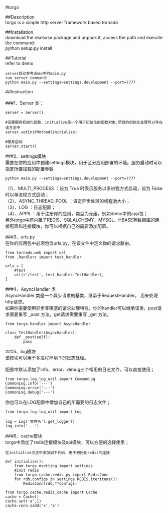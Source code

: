 #torgo

##Description</br>
torgo is a simple http server framework based tornado

##Installation</br>
download the realease package and unpack it, access the path and execute the command:</br>
python setup.py install

##Tutorial</br>
refer to demo

	server启动参考demo中的main.py
    run server command:
    python main.py --settings=settings.development --port=7777
 
##Instruction</br>    
###1、Server 类：</br>

    server = Server()
    
    #设置服务初始化函数，initialize是一个用于初始化的函数对象,项目的初始化处理可以写在该方法中
    server.setInitMethod(initialize) 
    
    #服务启动
    server.start()   

###2、settings模块</br>
需要在你的应用中创建settings模块，用于区分应用部署的环境。服务启动时可以指定所要加载的配置参数</br>

	python main.py --settings=settings.development --port=7777
	
（1）、MULTI_PROCESS	 ：设为 True 时表示服务以多进程方式启动，设为 False 时以单进程方式启动；</br>
（2）、ASYNC_THREAD_POOL ：设定异步处理的线程池大小；</br>
（3）、LOG ：日志配置；</br>
（4）、APPS ：用于注册你的应用，类型为元组，例如demo中的app包；</br>
 另外torgo中还内置了REDIS、SQLALCHEMY、MYSQL、HBASE等数据库的连接配置和连接模块，你可以根据自己的需要添加配置。

###3、urls.py</br>
在你的应用包中必须包含urls.py，在该文件中定义你的请求路由。</br>

	from tornado.web import url
	from .handlers import test_handler
	
	urls = [
	    #test    
	    url(r'/test', test_handler.TestHandler),
	]

###4、AsyncHandler 类</br>
AsyncHandler 类是一个异步请求的基类，继承于RequestHandler， 用来处理http请求。</br>
如果你需要使用异步非阻塞的请求处理特性，你的handler可以继承该类，post请求需要重写 _post 方法，get请求需要重写 _get 方法。</br>

	from torgo.handler import AsyncHandler
	
	class TestHandler(AsyncHandler):  
	    def _post(self):
	    	pass
	    	
###5、log模块</br>
该模块可以用于多进程环境下的日志处理。</br>	    	
配置中默认添加了info、error、debug三个常用的日志文件，可以直接使用；</br>

	from torgo.log.log_util import CommonLog
	CommonLog.info('---')
	CommonLog.error('---')
	CommonLog.debug('---')
	
你也可以在LOG配置中增加自己的所需要的日志文件；</br>

	from torgo.log.log_util import Log
	
    log = Log('文件名').get_logger()
    log.info('---')	

###6、cache模块</br>
torgo中添加了redis连接模块及api模块，可以方便的选择使用；</br>

	在initialize方法中添加如下代码，用于初始化redis的连接
	
	def initialize():
		from torgo.msetting import settings
	    #init redis
	    from torgo.cache.redis_py import RedisConn
	    for rdb,configs in settings.REDIS.iteritems():
	        RedisConn(rdb,**configs)   
	        
	from torgo.cache.redis_cache import Cache      
	cache = Cache()
	cache.set('a',1) 
	cache.conn.sadd('x','a')
	

   


